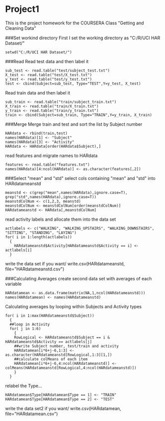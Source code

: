 Project1
========
This is the project homework for the COURSERA Class "Getting and Cleaning Data"

###Set workind directory
First I set the working directory as "C:/R/UCI HAR Dataset/"
```{R}
setwd("C:/R/UCI HAR Dataset/")
```
###Read
Read test data and then label it
```{R}
sub_test <- read.table("test/subject_test.txt")
X_test <- read.table("test/X_test.txt")
y_test <- read.table("test/y_test.txt")
test <- cbind(Subject=sub_test, Type="TEST",Y=y_test, X_test)
```
Read train data and then label it
```{R}
sub_train <- read.table("train/subject_train.txt")
X_train <- read.table("train/X_train.txt")
y_train <- read.table("train/y_train.txt")
train <- cbind(Subject=sub_train, Type="TRAIN",Y=y_train, X_train)
```
###Merge
Merge train and test and sort the list by Subject number
```{R}
HARdata <- rbind(train,test)
names(HARdata)[1] <- "Subject"
names(HARdata)[3] <- "Activity"
HARdata <- HARdata[order(HARdata$Subject),]
```
read features and migrate names to HARdata
```{R}
features <- read.table("features.txt")
names(HARdata)[4:ncol(HARdata)] <- as.character(features[,2])
```
###Select "mean" and "std"
select cols containing "mean" and "std" into HARdatameanstd
```{R}
meanstd <- c(grep("mean",names(HARdata),ignore.case=T), grep("std",names(HARdata),ignore.case=T))
meanstdColNum <- c(1,2,3, meanstd)
meanstdColNum <- meanstdColNum[order(meanstdColNum)]
HARdatameanstd <- HARdata[,meanstdColNum]
```
read activity labels and allocate them into the data set
```{R}
actlabels <- c("WALKING", "WALKING_UPSTAIRS", "WALKING_DOWNSTAIRS", "SITTING", "STANDING", "LAYING")
for( i in 1:length(actlabels))
  {
    HARdatameanstd$Activity[HARdatameanstd$Activity == i] <- actlabels[i]
  }
```
write the data set if you want/
write.csv(HARdatameanstd, file="HARdatameanstd.csv")

###Calculating Averages
create second data set with averages of each variable
```{R}
HARdatamean <- as.data.frame(matrix(NA,1,ncol(HARdatameanstd)))
names(HARdatamean) <- names(HARdatameanstd)
```
Calculating averages by looping within Subjects and Activity types
```{R}
for( i in 1:max(HARdatameanstd$Subject))
  {
  ##loop in Activity
  for( j in 1:6)
    {
    RowLogical <- HARdatameanstd$Subject == i & HARdatameanstd$Activity == actlabels[j]
    ##write Subject number, test/train and activity
    HARdatamean[i*6+j-6,1:3] <- as.character(HARdatameanstd[RowLogical,1:3][1,])
    ##calculate colMeans of each item
    HARdatamean[i*6+j-6,4:ncol(HARdatameanstd)] <- colMeans(HARdatameanstd[RowLogical,4:ncol(HARdatameanstd)])
    }
  }
```
relabel the Type...
```{R}
HARdatamean$Type[HARdatamean$Type == 1] <- "TRAIN"
HARdatamean$Type[HARdatamean$Type == 2] <- "TEST"
```
write the data set2 if you want/
write.csv(HARdatamean, file="HARdatamean.csv")





